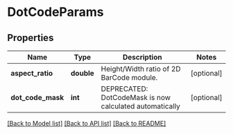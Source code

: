 # DotCodeParams

## Properties
Name | Type | Description | Notes
---- | ---- | ----------- | -----
**aspect_ratio** | **double** | Height/Width ratio of 2D BarCode module. | [optional] 
**dot_code_mask** | **int** | DEPRECATED: DotCodeMask is now calculated automatically | [optional] 

[[Back to Model list]](../../README.md#documentation-for-models) [[Back to API list]](../../README.md#documentation-for-api-endpoints) [[Back to README]](../../README.md)


